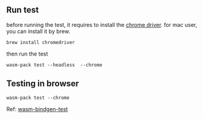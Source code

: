 
## Run test

before running the test, it requires to install the [chrome driver](https://chromedriver.chromium.org/downloads).
for mac user, you can install it by brew.

```shell
brew install chromedriver
```

then run the test


```shell
wasm-pack test --headless  --chrome
```

## Testing in browser

```shell
wasm-pack test --chrome
```

Ref:
[wasm-bindgen-test](https://rustwasm.github.io/wasm-bindgen/wasm-bindgen-test/browsers.html)